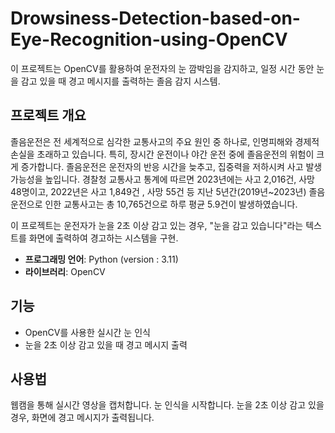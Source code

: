 # Drowsiness-Detection-based-on-Eye-Recognition-using-OpenCV
이 프로젝트는 OpenCV를 활용하여 운전자의 눈 깜박임을 감지하고, 일정 시간 동안 눈을 감고 있을 때 경고 메시지를 출력하는 졸음 감지 시스템.

## 프로젝트 개요
졸음운전은 전 세계적으로 심각한 교통사고의 주요 원인 중 하나로, 인명피해와 경제적 손실을 초래하고 있습니다. 특히, 장시간 운전이나 야간 운전 중에 졸음운전의 위험이 크게 증가합니다. 졸음운전은 운전자의 반응 시간을 늦추고, 집중력을 저하시켜 사고 발생 가능성을 높입니다. 
경찰청 교통사고 통계에 따르면 2023년에는 사고 2,016건, 사망 48명이고, 2022년은 사고 1,849건 , 사망 55건 등  지난 5년간(2019년~2023년) 졸음운전으로 인한 교통사고는 총 10,765건으로 하루 평균 5.9건이 발생하였습니다.

이 프로젝트는 운전자가 눈을 2초 이상 감고 있는 경우, "눈을 감고 있습니다"라는 텍스트를 화면에 출력하여 경고하는 시스템을 구현.

- **프로그래밍 언어**: Python (version : 3.11)
- **라이브러리**: OpenCV

## 기능

- OpenCV를 사용한 실시간 눈 인식
- 눈을 2초 이상 감고 있을 때 경고 메시지 출력

## 사용법
웹캠을 통해 실시간 영상을 캡처합니다. 
눈 인식을 시작합니다.
눈을 2초 이상 감고 있을 경우, 화면에 경고 메시지가 출력됩니다.
